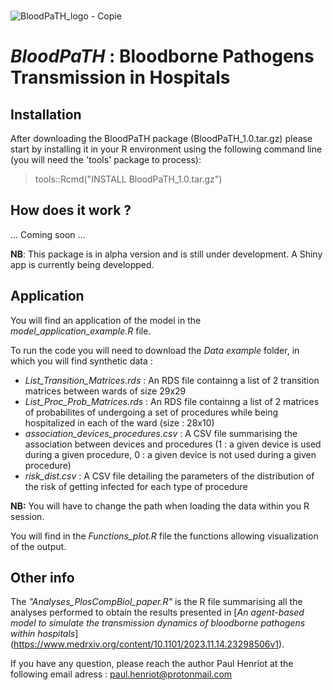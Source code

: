 &nbsp;&nbsp;&nbsp;&nbsp;&nbsp;&nbsp;&nbsp;&nbsp;&nbsp;&nbsp;&nbsp;&nbsp;&nbsp;&nbsp;&nbsp;&nbsp;&nbsp;&nbsp;&nbsp;&nbsp;&nbsp;&nbsp;&nbsp;&nbsp;&nbsp;&nbsp;&nbsp;&nbsp;&nbsp;&nbsp;&nbsp;&nbsp;&nbsp;&nbsp;&nbsp;&nbsp;&nbsp;&nbsp;&nbsp;&nbsp;&nbsp;&nbsp;&nbsp;&nbsp;&nbsp;&nbsp;&nbsp;&nbsp;&nbsp;&nbsp;&nbsp;&nbsp;&nbsp;&nbsp;&nbsp;&nbsp;&nbsp;&nbsp;&nbsp;&nbsp;&nbsp;&nbsp;&nbsp;&nbsp;&nbsp;&nbsp;&nbsp;&nbsp;&nbsp;&nbsp;&nbsp;&nbsp;&nbsp;&nbsp;&nbsp;&nbsp;&nbsp;&nbsp;&nbsp;&nbsp;&nbsp;&nbsp;&nbsp;&nbsp;![BloodPaTH_logo - Copie](https://github.com/user-attachments/assets/cbd2b607-cd24-4818-9c9e-aa5d7485901d)

# *BloodPaTH* : Bloodborne Pathogens Transmission in Hospitals   

## Installation

After downloading the BloodPaTH package (BloodPaTH_1.0.tar.gz) please start by installing it in your R environment using the following command line (you will need the 'tools' package to process):
 > tools::Rcmd("INSTALL BloodPaTH_1.0.tar.gz")

## How does it work ?  

... Coming soon ...

**NB**: This package is in alpha version and is still under development. A Shiny app is currently being developped. 

## Application

You will find an application of the model in the *model_application_example.R* file. 

To run the code you will need to download the *Data example* folder, in which you will find synthetic data :
- *List_Transition_Matrices.rds* : An RDS file containng a list of 2 transition matrices between wards of size 29x29
- *List_Proc_Prob_Matrices.rds* : An RDS file containng a list of 2 matrices of probabilites of undergoing a set of procedures while being hospitalized in each of the ward (size : 28x10)
- *association_devices_procedures.csv* : A CSV file summarising the association between devices and procedures (1 : a given device is used during a given procedure, 0 : a given device is not used during a given procedure)
- *risk_dist.csv* : A CSV file detailing the parameters of the distribution of the risk of getting infected for each type of procedure 

**NB:** You will have to change the path when loading the data within you R session. 

You will find in the *Functions_plot.R* file the functions allowing visualization of the output. 

## Other info 

The *"Analyses_PlosCompBiol_paper.R"* is the R file summarising all the analyses performed to obtain the results presented in [*An agent-based model to simulate the transmission dynamics of bloodborne pathogens within hospitals*] (https://www.medrxiv.org/content/10.1101/2023.11.14.23298506v1).

If you have any question, please reach the author Paul Henriot at the following email adress : paul.henriot@protonmail.com

